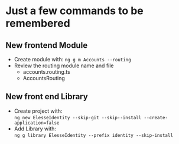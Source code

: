 # Just a few commands to be remembered

## New frontend Module
- Create module with: 
   `ng g m Accounts --routing`
- Review the routing module name and file
   - accounts.routing.ts
   - AccountsRouting

## New front end Library
- Create project with:  
   `ng new ElesseIdentity --skip-git --skip--install --create-application=false`
- Add Library with:  
   `ng g library ElesseIdentity --prefix identity --skip-install`
